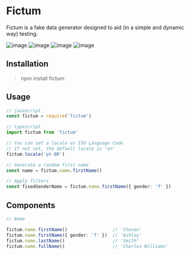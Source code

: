 # Fictum
Fictum is a fake data generator designed to aid (in a simple and dynamic way) testing.

![image](https://img.shields.io/github/license/leal32b/fictum?style=flat-square)
![image](https://img.shields.io/npm/v/fictum?style=flat-square)
![image](https://img.shields.io/npm/dw/fictum?style=flat-square)
![image](https://img.shields.io/github/issues/leal32b/fictum?style=flat-square)

## Installation
> npm install fictum

## Usage

```javascript
// javascript
const fictum = require('fictum')
```

```typescript
// typescript
import fictum from 'fictum'
```

```typescript
// You can set a locale as ISO Language Code
// If not set, the default locale is 'en'
fictum.locale('pt-BR')

// Generate a random first name
const name = fictum.name.firstName()

// Apply filters
const fixedGenderName = fictum.name.firstName({ gender: 'f' })
```

## Components

```typescript
// Name

fictum.name.firstName()                 // 'Steven'
fictum.name.firstName({ gender: 'f' })  // 'Ashley'
fictum.name.lastName()                  // 'Smith'
fictum.name.fullName()                  // 'Charles Williams'
```
